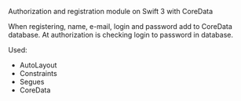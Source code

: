 Authorization and registration module on Swift 3 with CoreData

When registering, name, e-mail, login and password add to CoreData database. At authorization is checking login to password in database.

Used:
- AutoLayout
- Constraints
- Segues
- CoreData
